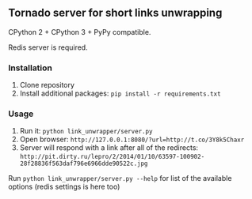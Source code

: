 ## Tornado server for short links unwrapping

CPython 2 + CPython 3 + PyPy compatible.

Redis server is required.

### Installation

1. Clone repository
2. Install additional packages: `pip install -r requirements.txt`


### Usage

1. Run it: `python link_unwrapper/server.py`
2. Open browser: `http://127.0.0.1:8080/?url=http://t.co/3Y8k5Chaxr`
3. Server will respond with a link after all of the redirects: `http://pit.dirty.ru/lepro/2/2014/01/10/63597-100902-28f28836f563daf796e6966dde90522c.jpg`

Run `python link_unwrapper/server.py --help` for list of the available options (redis settings is here too)
